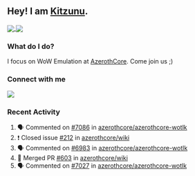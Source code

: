 ## Hey! I am [Kitzunu](https://Github.com/Kitzunu).

<a href="https://github-readme-stats.kitzunu.vercel.app/api?username=Kitzunu&show_icons=true&theme=dark">
  <img align="center" src="https://github-readme-stats.kitzunu.vercel.app/api?username=Kitzunu&show_icons=true&theme=dark" />
</a>
<a href="https://github-readme-stats.kitzunu.vercel.app/api?username=Kitzunu&show_icons=true&theme=dark">
  <img align="center" src="https://github-readme-stats.vercel.app/api/top-langs/?username=Kitzunu&layout=compact&theme=dark" />
</a>

### What do I do?

I focus on WoW Emulation at [AzerothCore](https://Github.com/AzerothCore). Come join us ;)

### Connect with me
[![](https://img.shields.io/badge/AzerothCore%20Discord-Connect%20with%20me!-green)](https://discord.com/invite/gkt4y2x)

### Recent Activity

<!--START_SECTION:activity-->
1. 🗣 Commented on [#7086](https://github.com/azerothcore/azerothcore-wotlk/issues/7086) in [azerothcore/azerothcore-wotlk](https://github.com/azerothcore/azerothcore-wotlk)
2. ❗️ Closed issue [#212](https://github.com/azerothcore/wiki/issues/212) in [azerothcore/wiki](https://github.com/azerothcore/wiki)
3. 🗣 Commented on [#6983](https://github.com/azerothcore/azerothcore-wotlk/issues/6983) in [azerothcore/azerothcore-wotlk](https://github.com/azerothcore/azerothcore-wotlk)
4. 🎉 Merged PR [#603](https://github.com/azerothcore/wiki/pull/603) in [azerothcore/wiki](https://github.com/azerothcore/wiki)
5. 🗣 Commented on [#7027](https://github.com/azerothcore/azerothcore-wotlk/issues/7027) in [azerothcore/azerothcore-wotlk](https://github.com/azerothcore/azerothcore-wotlk)
<!--END_SECTION:activity-->
